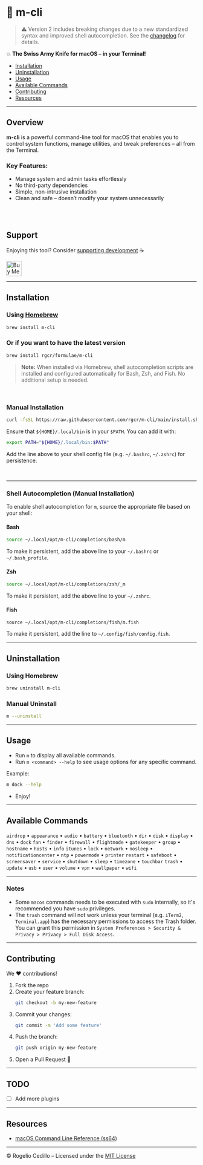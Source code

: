 #  m-cli

> ⚠️ Version 2 includes breaking changes due to a new standardized syntax and improved shell autocompletion.
> See the [changelog](CHANGELOG.md) for details.


💥 **The Swiss Army Knife for macOS – in your Terminal!**

- [Installation](#installation)
- [Uninstallation](#uninstallation)
- [Usage](#usage)
- [Available Commands](#available-commands)
- [Contributing](#contributing)
- [Resources](#resources)

---

## Overview

**m-cli** is a powerful command-line tool for macOS that enables you to control system functions, manage utilities, and tweak preferences – all from the Terminal.

### Key Features:
-  Manage system and admin tasks effortlessly
-  No third-party dependencies
-  Simple, non-intrusive installation
-  Clean and safe – doesn’t modify your system unnecessarily

<br></br>
## Support

Enjoying this tool? Consider [supporting development](https://www.buymeacoffee.com/rgcr) ☕

<a href="https://www.buymeacoffee.com/rgcr"><img src="https://cdn.buymeacoffee.com/buttons/v2/default-green.png" alt="Buy Me A Coffee" height="40"></a>

---
## Installation

###  Using [Homebrew](https://brew.sh/)
```sh
brew install m-cli
```
###  Or if you want to have the latest version
```sh
brew install rgcr/formulae/m-cli
```

> **Note:** When installed via Homebrew, shell autocompletion scripts are installed and configured automatically for Bash, Zsh, and Fish. No additional setup is needed.
<br/>

###  Manual Installation
```sh
curl -fsSL https://raw.githubusercontent.com/rgcr/m-cli/main/install.sh | bash
```

Ensure that `${HOME}/.local/bin` is in your `$PATH`. You can add it with:

```sh
export PATH="${HOME}/.local/bin:$PATH"
```

Add the line above to your shell config file (e.g. `~/.bashrc`, `~/.zshrc`) for persistence.

<br/>

---

### Shell Autocompletion (Manual Installation)

To enable shell autocompletion for `m`, source the appropriate file based on your shell:

#### Bash
```sh
source ~/.local/opt/m-cli/completions/bash/m
```

To make it persistent, add the above line to your `~/.bashrc` or `~/.bash_profile`.

#### Zsh
```sh
source ~/.local/opt/m-cli/completions/zsh/_m
```

To make it persistent, add the above line to your `~/.zshrc`.

#### Fish
```fish
source ~/.local/opt/m-cli/completions/fish/m.fish
```

To make it persistent, add the line to `~/.config/fish/config.fish`.

---

## Uninstallation

###  Using Homebrew
```sh
brew uninstall m-cli
```

### Manual Uninstall
```sh
m --uninstall
```

---

## Usage

- Run `m` to display all available commands.
- Run `m <command> --help` to see usage options for any specific command.

Example:
```sh
m dock --help
```

- Enjoy!

---

## Available Commands

`airdrop` • `appearance` • `audio` • `battery` • `bluetooth` • `dir` • `disk` • `display` • `dns` • `dock`
`fan` • `finder` • `firewall` • `flightmode` • `gatekeeper` • `group` • `hostname` • `hosts` • `info`
`itunes` • `lock` • `network` • `nosleep` • `notificationcenter` • `ntp` • `powermode` • `printer`
`restart` • `safeboot` • `screensaver` • `service` • `shutdown` • `sleep` • `timezone` • `touchbar`
`trash` • `update` • `usb` • `user` • `volume` • `vpn` • `wallpaper` • `wifi`

---

### Notes
- Some `macos` commands needs to be executed with `sudo` internally, so it's recommended you have `sudo` privileges.
- The `trash` command will not work unless your terminal (e.g. `iTerm2`, `Terminal.app`) has the necessary permissions to access the Trash folder. You can grant this permission in `System Preferences > Security & Privacy > Privacy > Full Disk Access`.

---


## Contributing

We ❤️ contributions!

1. Fork the repo
2. Create your feature branch:
   ```sh
   git checkout -b my-new-feature
   ```
3. Commit your changes:
   ```sh
   git commit -m 'Add some feature'
   ```
4. Push the branch:
   ```sh
   git push origin my-new-feature
   ```
5. Open a Pull Request 🚀

---

## TODO
- [ ] Add more plugins

---

## Resources

- [macOS Command Line Reference (ss64)](https://ss64.com/osx/)

---

© Rogelio Cedillo – Licensed under the [MIT License](LICENSE.md)

